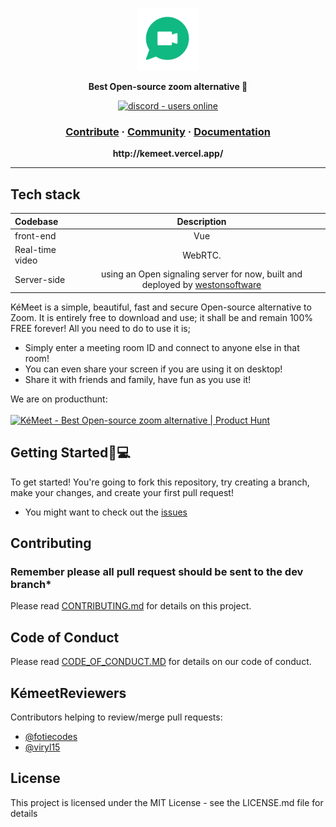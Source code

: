 <p align="center">
    <img height="100" width="100" src="https://raw.githubusercontent.com/FotieMConstant/kemeet/main/other/logo-transparent.png"/>
</p>
<p align="center">
  <strong>Best Open-source zoom alternative 🚀</strong>
</p>
<p align="center">
  <a href="https://discord.gg/cA8zVJ7wgR">
    <img src="https://img.shields.io/badge/Discord-Online-green?style=for-the-badge&logo=appveyor" alt="discord - users online" />
  </a>
</p>

<h3 align="center">  
  <a href="#">Contribute</a>
  <span> · </span>
  <a href="https://discord.com/invite/DJHntQ8PQr">Community</a>
  <span> · </span>
  <a href="#">Documentation</a>
</h3>

<p align="center"><b>http://kemeet.vercel.app/</b></p>

---

## Tech stack

| Codebase |      Description      |
| :------- | :-------------------: |
|front-end |          Vue          |
| Real-time video |   WebRTC.      |
|Server-side |  using an Open signaling server for now, built and deployed by <a href="https://github.com/westonsoftware/">westonsoftware</a>         |

KéMeet is a simple, beautiful, fast and secure Open-source alternative to Zoom. It is entirely free to download and use; it shall be and remain 100% FREE forever!
All you need to do to use it is;

- Simply enter a meeting room ID and connect to anyone else in that room!
- You can even share your screen if you are using it on desktop!
- Share it with friends and family, have fun as you use it!


We are on producthunt: <br/><br/>
<a href="https://www.producthunt.com/posts/kemeet?utm_source=badge-featured&utm_medium=badge&utm_souce=badge-kemeet" target="_blank"><img src="https://api.producthunt.com/widgets/embed-image/v1/featured.svg?post_id=321411&theme=dark" alt="KéMeet - Best Open-source zoom alternative | Product Hunt" style="width: 250px; height: 54px;" width="250" height="54" /></a>


## Getting Started🚀💻
To get started! You're going to fork this repository, try creating a branch, make your changes, and create your first pull request!

* You might want to check out the <a href="https://github.com/FotieMConstant/kemeet/issues">issues</a>


## Contributing
### Remember please all pull request should be sent to the dev branch*
Please read [CONTRIBUTING.md](https://github.com/FotieMConstant/kemeet/blob/main/CONTRIBUTING.md) for details on this project.

## Code of Conduct
Please read [CODE_OF_CONDUCT.MD](https://github.com/FotieMConstant/kemeet/blob/main/CODE_OF_CONDUCT.md) for details on our code of conduct.

## KémeetReviewers
Contributors helping to review/merge pull requests:

* [@fotiecodes](https://github.com/FotieMConstant)
* [@viryl15](https://github.com/viryl15)

## License
This project is licensed under the MIT License - see the LICENSE.md file for details  

<!-- ## Project setup
```
npm install
```

### Compiles and hot-reloads for development
```
npm run serve
```

### Compiles and minifies for production
```
npm run build
```

### Lints and fixes files
```
npm run lint
```
See [Configuration Reference](https://cli.vuejs.org/config/).
 -->

